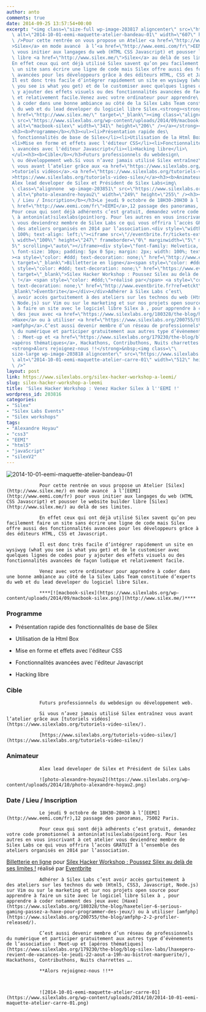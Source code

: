 ```yaml
---
author: anto
comments: true
date: 2014-09-25 13:57:54+00:00
excerpt: "<img class=\"size-full wp-image-203817 aligncenter\" src=\"https://www.silexlabs.org/wp-content/uploads/2014/10/2014-10-01-eemi-maquette-atelier-bandeau-01.png\"\
  \ alt=\"2014-10-01-eemi-maquette-atelier-bandeau-01\" width=\"607\" height=\"140\"\
  \ />Pour cette rentrée on vous propose un Atelier <a href=\"http://www.silex.me/\"\
  >Silex</a> en mode avancé  à l’<a href=\"http://www.eemi.com/fr\">EEMI</a> pour\
  \ vous initier aux langages du web (HTML CSS Javascript) et pousser le website builder\
  \ libre <a href=\"http://www.silex.me/\">Silex</a> au delà de ses limites.\
  En effet ceux qui ont déjà utilisé Silex savent qu’on peu facilement faire\
  \ un site sans écrire une ligne de code mais Silex offre aussi des fonctionnalités\
  \ avancées pour les développeurs grâce à des éditeurs HTML, CSS et Javascript.\
  Il est donc très facile d’intégrer rapidement un site en wysiwyg (what\
  \ you see is what you get) et de le customiser avec quelques lignes de codes pour\
  \ y ajouter des effets visuels ou des fonctionnalités avancées de façon ludique\
  \ et relativement facile.Venez avec votre ordinateur pour apprendre\
  \ à coder dans une bonne ambiance au côté de la Silex Labs Team constituée d’experts\
  \ du web et du lead developer du logiciel libre Silex.<strong><strong><a\
  \ href=\"http://www.silex.me/\" target=\"_blank\"><img class=\"aligncenter wp-image-203691\"\
  \ src=\"https://www.silexlabs.org/wp-content/uploads/2014/09/macbook-silex.png\"\
  \ alt=\"macbook-silex\" width=\"341\" height=\"206\" /></a></strong></strong>\
  <h3><b>Programme</b></h3><ul><li>Présentation rapide des\
  \ fonctionnalités de base de Silex</li><li>Utilisation de la Html Box</li>\
  <li>Mise en forme et effets avec l'éditeur CSS</li><li>Fonctionnalités\
  \ avancées avec l'éditeur Javascript</li><li>Hacking libre</li>\
  </ul><h3><b>Cible</b></h3>Futurs professionnels du webdesign\
  \ ou développement web.Si vous n’avez jamais utilisé Silex entraînez\
  \ vous avant l’atelier grâce aux <a href=\"https://www.silexlabs.org/tutoriels-video-silex/\"\
  >tutoriels vidéos</a>.<a href=\"https://www.silexlabs.org/tutoriels-video-silex/\"\
  >https://www.silexlabs.org/tutoriels-video-silex/</a><h3><b>Animateur</b></h3>\
  Alex lead developer de Silex et Président de Silex Labs<img\
  \ class=\"alignnone  wp-image-203851\" src=\"https://www.silexlabs.org/wp-content/uploads/2014/10/photo-alexandre-hoyau2.png\"\
  \ alt=\"photo-alexandre-hoyau2\" width=\"249\" height=\"255\" /><h3><b>Date\
  \ / Lieu / Inscription</b></h3>Le jeudi 9 octobre de 18H30-20H30 à l’<a\
  \ href=\"http://www.eemi.com/fr\">EEMI</a>,12 passage des panoramas, 75002 Paris.\
  Pour ceux qui sont déjà adhérents c’est gratuit, demandez votre code promotionnel\
  \ à antonin(at)silexlabs(point)org. Pour les autres en vous inscrivant à cet atelier\
  \ vous deviendrez membre de Silex Labs ce qui vous offrira l’accès GRATUIT à l’ensemble\
  \ des ateliers organisés en 2014 par l’association.<div style=\"width:\
  \ 100%; text-align: left;\"><iframe src=\"//eventbrite.fr/tickets-external?eid=13459851779&amp;ref=etckt\"\
  \ width=\"100%\" height=\"247\" frameborder=\"0\" marginwidth=\"5\" marginheight=\"\
  5\" scrolling=\"auto\"></iframe><div style=\"font-family: Helvetica, Arial;\
  \ font-size: 10px; padding: 5px 0 5px; margin: 2px; width: 100%; text-align: left;\"\
  ><a style=\"color: #ddd; text-decoration: none;\" href=\"http://www.eventbrite.fr/r/etckt\"\
  \ target=\"_blank\">Billetterie en ligne</a><span style=\"color: #ddd;\"> pour </span><a\
  \ style=\"color: #ddd; text-decoration: none;\" href=\"https://www.eventbrite.fr/e/billets-silex-hacker-workshop-poussez-silex-au-dela-de-ses-limites-13459851779?ref=etckt\"\
  \ target=\"_blank\">Silex Hacker Workshop : Poussez Silex au delà de ses limites\
  \ !</a> <span style=\"color: #ddd;\">réalisé par</span> <a style=\"color: #ddd;\
  \ text-decoration: none;\" href=\"http://www.eventbrite.fr?ref=etckt\" target=\"\
  _blank\">Eventbrite</a></div></div>Adhérer à Silex Labs c’est\
  \ avoir accès gartuitement à des ateliers sur les technos du web (Html5, CSS3, Javascript,\
  \ Node.js) sur Vim ou sur le marketing et sur nos projets open source pour apprendre\
  \ à faire un site avec le logiciel libre Silex à , pour apprendre à coder notamment\
  \ des jeux avec <a href=\"https://www.silexlabs.org/180328/the-blog/haxetelier-6-serious-gaming-passez-a-haxe-pour-programmer-des-jeux/\"\
  >Haxe</a> ou à utiliser <a href=\"https://www.silexlabs.org/200755/the-blog/amfphp-2-2-profiler-released/\"\
  >amfphp</a>.C’est aussi devenir membre d’un réseau de professionnels\
  \ du numérique et participer gratuitement aux autres type d’évènements de l’association\
  \ : Meet-up et <a href=\"https://www.silexlabs.org/179230/the-blog/blog-silex-labs/lhaxepero-revient-de-vacances-le-jeudi-22-aout-a-19h-au-bistrot-marguerite/\"\
  >apéros thématiques</a>, Hackathons, Contributhons, Nuits charrettes ….\
  <strong>Alors rejoignez-nous !!</strong>&nbsp;<img class=\"\
  size-large wp-image-203818 aligncenter\" src=\"https://www.silexlabs.org/wp-content/uploads/2014/10/2014-10-01-eemi-maquette-atelier-carre-01.png\"\
  \ alt=\"2014-10-01-eemi-maquette-atelier-carre-01\" width=\"512\" height=\"512\"\
  \ />"
layout: post
link: https://www.silexlabs.org/silex-hacker-workshop-a-leemi/
slug: silex-hacker-workshop-a-leemi
title: 'Silex Hacker Workshop : Venez Hacker Silex à l''EEMI !'
wordpress_id: 203816
categories:
- "Silex"
- "Silex Labs Events"
- "Silex workshops"
tags:
- "Alexandre Hoyau"
- "css3"
- "EEMI"
- "html5"
- "javaScript"
- "silexV2"
---
```


![2014-10-01-eemi-maquette-atelier-bandeau-01](https://www.silexlabs.org/wp-content/uploads/2014/10/2014-10-01-eemi-maquette-atelier-bandeau-01.png)

				Pour cette rentrée on vous propose un Atelier [Silex](http://www.silex.me/) en mode avancé  à l’[EEMI](http://www.eemi.com/fr) pour vous initier aux langages du web (HTML CSS Javascript) et pousser le website builder libre [Silex](http://www.silex.me/) au delà de ses limites.

				En effet ceux qui ont déjà utilisé Silex savent qu’on peu facilement faire un site sans écrire une ligne de code mais Silex offre aussi des fonctionnalités avancées pour les développeurs grâce à des éditeurs HTML, CSS et Javascript.

				Il est donc très facile d’intégrer rapidement un site en wysiwyg (what you see is what you get) et de le customiser avec quelques lignes de codes pour y ajouter des effets visuels ou des fonctionnalités avancées de façon ludique et relativement facile.

				Venez avec votre ordinateur pour apprendre à coder dans une bonne ambiance au côté de la Silex Labs Team constituée d’experts du web et du lead developer du logiciel libre Silex.

				****[![macbook-silex](https://www.silexlabs.org/wp-content/uploads/2014/09/macbook-silex.png)](http://www.silex.me/)****


### **Programme**






  * Présentation rapide des fonctionnalités de base de Silex


  * Utilisation de la Html Box


  * Mise en forme et effets avec l'éditeur CSS


  * Fonctionnalités avancées avec l'éditeur Javascript


  * Hacking libre




### **Cible**


				Futurs professionnels du webdesign ou développement web.

				Si vous n’avez jamais utilisé Silex entraînez vous avant l’atelier grâce aux [tutoriels vidéos](https://www.silexlabs.org/tutoriels-video-silex/).

				[https://www.silexlabs.org/tutoriels-video-silex/](https://www.silexlabs.org/tutoriels-video-silex/)


### **Animateur**


				Alex lead developer de Silex et Président de Silex Labs

				![photo-alexandre-hoyau2](https://www.silexlabs.org/wp-content/uploads/2014/10/photo-alexandre-hoyau2.png)


### **Date / Lieu / Inscription**


				Le jeudi 9 octobre de 18H30-20H30 à l’[EEMI](http://www.eemi.com/fr),12 passage des panoramas, 75002 Paris.

				Pour ceux qui sont déjà adhérents c’est gratuit, demandez votre code promotionnel à antonin(at)silexlabs(point)org. Pour les autres en vous inscrivant à cet atelier vous deviendrez membre de Silex Labs ce qui vous offrira l’accès GRATUIT à l’ensemble des ateliers organisés en 2014 par l’association.





[Billetterie en ligne](http://www.eventbrite.fr/r/etckt) pour [Silex Hacker Workshop : Poussez Silex au delà de ses limites !](https://www.eventbrite.fr/e/billets-silex-hacker-workshop-poussez-silex-au-dela-de-ses-limites-13459851779?ref=etckt) réalisé par [Eventbrite](http://www.eventbrite.fr?ref=etckt)





				Adhérer à Silex Labs c’est avoir accès gartuitement à des ateliers sur les technos du web (Html5, CSS3, Javascript, Node.js) sur Vim ou sur le marketing et sur nos projets open source pour apprendre à faire un site avec le logiciel libre Silex à , pour apprendre à coder notamment des jeux avec [Haxe](https://www.silexlabs.org/180328/the-blog/haxetelier-6-serious-gaming-passez-a-haxe-pour-programmer-des-jeux/) ou à utiliser [amfphp](https://www.silexlabs.org/200755/the-blog/amfphp-2-2-profiler-released/).

				C’est aussi devenir membre d’un réseau de professionnels du numérique et participer gratuitement aux autres type d’évènements de l’association : Meet-up et [apéros thématiques](https://www.silexlabs.org/179230/the-blog/blog-silex-labs/lhaxepero-revient-de-vacances-le-jeudi-22-aout-a-19h-au-bistrot-marguerite/), Hackathons, Contributhons, Nuits charrettes ….

				**Alors rejoignez-nous !!**



				![2014-10-01-eemi-maquette-atelier-carre-01](https://www.silexlabs.org/wp-content/uploads/2014/10/2014-10-01-eemi-maquette-atelier-carre-01.png)
